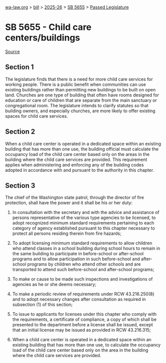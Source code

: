 [wa-law.org](/) > [bill](/bill/) > [2025-26](/bill/2025-26/) > [SB 5655](/bill/2025-26/sb/5655/) > [Passed Legislature](/bill/2025-26/sb/5655/S.PL/)

# SB 5655 - Child care centers/buildings

[Source](http://lawfilesext.leg.wa.gov/biennium/2025-26/Pdf/Bills/Senate%20Passed%20Legislature/5655-S.PL.pdf)

## Section 1
The legislature finds that there is a need for more child care services for working people. There is a public benefit when communities can use existing buildings rather than permitting new buildings to be built on open land. Churches are one type of building that often have rooms designed for education or care of children that are separate from the main sanctuary or congregational room. The legislature intends to clarify statutes so that building owners, and especially churches, are more likely to offer existing spaces for child care services.

## Section 2
When a child care center is operated in a dedicated space within an existing building that has more than one use, the building official must calculate the occupancy load of the child care center based only on the areas in the building where the child care services are provided. This requirement applies when administering and enforcing any of the building codes adopted in accordance with and pursuant to the authority in this chapter.

## Section 3
The chief of the Washington state patrol, through the director of fire protection, shall have the power and it shall be his or her duty:

1. In consultation with the secretary and with the advice and assistance of persons representative of the various type agencies to be licensed, to adopt recognized minimum standard requirements pertaining to each category of agency established pursuant to this chapter necessary to protect all persons residing therein from fire hazards;

2. To adopt licensing minimum standard requirements to allow children who attend classes in a school building during school hours to remain in the same building to participate in before-school or after-school programs and to allow participation in such before-school and after-school programs by children who attend other schools and are transported to attend such before-school and after-school programs;

3. To make or cause to be made such inspections and investigations of agencies as he or she deems necessary;

4. To make a periodic review of requirements under RCW 43.216.250(8) and to adopt necessary changes after consultation as required in subsection (1) of this section;

5. To issue to applicants for licenses under this chapter who comply with the requirements, a certificate of compliance, a copy of which shall be presented to the department before a license shall be issued, except that an initial license may be issued as provided in RCW 43.216.315;

6. When a child care center is operated in a dedicated space within an existing building that has more than one use, to calculate the occupancy load of the child care center based only on the area in the building where the child care services are provided.
